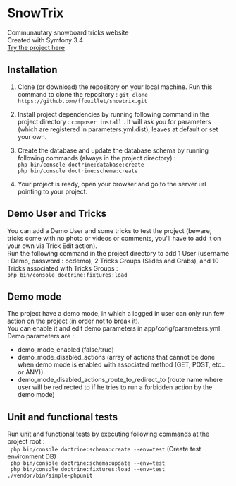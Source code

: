 # SnowTrix

Communautary snowboard tricks website  
Created with Symfony 3.4  
[Try the project here](http://snowtrix.ffouillet.fr)

## Installation
1.  Clone (or download) the repository on your local machine. Run this command to clone the repository :  ```git clone https://github.com/ffouillet/snowtrix.git ```

2.  Install project dependencies by running following command in the project directory : ```composer install``` . It will ask you for parameters (which are registered in parameters.yml.dist), leaves at default or set your own.

3.  Create the database and update the database schema by running following commands (always in the project directory) :   
```php bin/console doctrine:database:create```  
```php bin/console doctrine:schema:create```  

4.  Your project is ready, open your browser and go to the server url pointing to your project.

## Demo User and Tricks
You can add a Demo User and some tricks to test the project (beware, tricks come with no photo or videos or comments, you'll have to add it on your own via Trick Edit action).  
Run the following command in the project directory to add 1 User (username : Demo, password : ocdemo), 2 Tricks Groups (Slides and Grabs), and 10 Tricks associated with Tricks Groups :  
``` php bin/console doctrine:fixtures:load ```

## Demo mode
The project have a demo mode, in which a logged in user can only run few action on the project (in order not to break it).  
You can enable it and edit demo parameters in app/cofig/parameters.yml.  
Demo parameters are :  
*   demo_mode_enabled (false/true)
*   demo_mode_disabled_actions (array of actions that cannot be done when demo mode is enabled with associated method (GET, POST, etc.. or ANY))
*   demo_mode_disabled_actions_route_to_redirect_to (route name where user will be redirected to if he tries to run a forbidden action by the demo mode)

## Unit and functional tests
Run unit and functional tests by executing following commands at the project root :  
``` php bin/console doctrine:schema:create --env=test``` (Create test environment DB)  
``` php bin/console doctrine:schema:update --env=test```  
``` php bin/console doctrine:fixtures:load --env=test```  
``` ./vendor/bin/simple-phpunit ```
